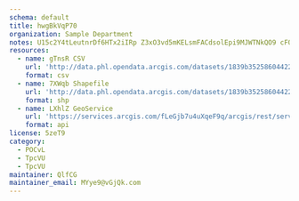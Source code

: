 ```yaml
---
schema: default
title: hwgBkVqP70 
organization: Sample Department 
notes: U15c2Y4tLeutnrDf6HTx2iIRp Z3xO3vd5mKELsmFACdsolEpi9MJWTNkQO9 cFQ6KbV1ARCeMgbjX7XPyVf0nBguqHINyZolD7S 
resources:
  - name: gTnsR CSV
    url: 'http://data.phl.opendata.arcgis.com/datasets/1839b35258604422b0b520cbb668df0d_0.csv'
    format: csv
  - name: 7XWqb Shapefile
    url: 'http://data.phl.opendata.arcgis.com/datasets/1839b35258604422b0b520cbb668df0d_0.zip'
    format: shp
  - name: LXhlZ GeoService
    url: 'https://services.arcgis.com/fLeGjb7u4uXqeF9q/arcgis/rest/services/Air_Monitoring_Stations/FeatureServer/0/query'
    format: api
license: 5zeT9 
category:
  - POCvL 
  - TpcVU 
  - TpcVU 
maintainer: QlfCG  
maintainer_email: MYye9@vGjQk.com
---
```

